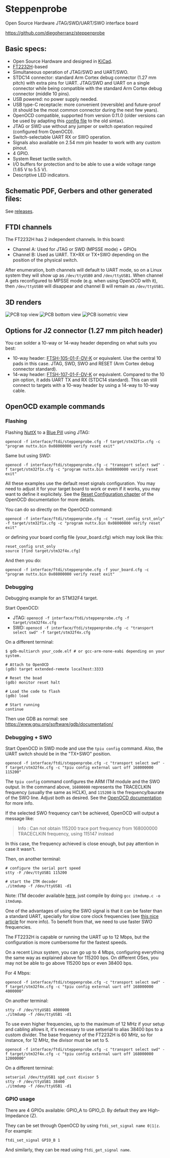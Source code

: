 # Steppenprobe
Open Source Hardware JTAG/SWD/UART/SWO interface board

https://github.com/diegoherranz/steppenprobe

## Basic specs:

- Open Source Hardware and designed in [KiCad](https://kicad.org).
- [FT2232H](https://ftdichip.com/products/ft2232hl)-based
- Simultaneous operation of JTAG/SWD and UART/SWO.
- STDC14 connector: standard Arm Cortex debug connector (1.27 mm pitch) with extra pins for UART. JTAG/SWD and UART on a single connector while being compatible with the standard Arm Cortex debug connector (middle 10 pins).
- USB powered: no power supply needed.
- USB type-C receptacle: more convenient (reversible) and future-proof (it should be the most common connector during the next few years).
- OpenOCD compatible, supported from version 0.11.0 (older versions can be used by adapting this [config file](https://sourceforge.net/p/openocd/code/ci/master/tree/tcl/interface/ftdi/steppenprobe.cfg) to the old sintax).
- JTAG or SWD use without any jumper or switch operation required (configured from OpenOCD).
- Switch-selectable UART RX or SWO operation.
- Signals also available on 2.54 mm pin header to work with any custom pinout.
- 4 GPIO.
- System Reset tactile switch.
- I/O buffers for protection and to be able to use a wide voltage range (1.65 V to 5.5 V).
- Descriptive LED indicators.

## Schematic PDF, Gerbers and other generated files:
See [releases](https://github.com/diegoherranz/steppenprobe/releases).

## FTDI channels

The FT2232H has 2 independent channels. In this board:

- Channel A: Used for JTAG or SWD (MPSSE mode) + GPIOs
- Channel B: Used as UART. TX+RX or TX+SWO depending on the position of the physical switch.

After enumeration, both channels will default to UART mode, so on a Linux system they will show up as `/dev/ttyUSB0` and `/dev/ttyUSB1`. When channel A gets reconfigured to MPSSE mode (e.g. when using OpenOCD with it), then `/dev/ttyUSB0` will disappear and channel B will remain as `/dev/ttyUSB1`.

## 3D renders

![PCB top view](images/PCB_render_top.png) ![PCB bottom view](images/PCB_render_bottom.png) ![PCB isometric view](images/PCB_render_iso.png)

## Options for J2 connector (1.27 mm pitch header)
You can solder a 10-way or 14-way header depending on what suits you best:
 - 10-way header: [FTSH-105-01-F-DV-K](https://www.samtec.com/products/ftsh-105-01-f-dv-k) or equivalent. Use the central 10 pads in this case. JTAG, SWD, SWO and RESET (Arm Cortex debug connector standard).
 - 14-way header: [FTSH-107-01-F-DV-K](https://www.samtec.com/products/ftsh-107-01-f-dv-k) or equivalent. Compared to the 10 pin option, it adds UART TX and RX (STDC14 standard). This can still connect to targets with a 10-way header by using a 14-way to 10-way cable.


## OpenOCD example commands

### Flashing
Flashing [NuttX](https://nuttx.apache.org) to a [Blue Pill](https://stm32-base.org/boards/STM32F103C8T6-Blue-Pill.html) using JTAG:

```
openocd -f interface/ftdi/steppenprobe.cfg -f target/stm32f1x.cfg -c "program nuttx.bin 0x08000000 verify reset exit"
```

Same but using SWD:

```
openocd -f interface/ftdi/steppenprobe.cfg -c "transport select swd" -f target/stm32f1x.cfg -c "program nuttx.bin 0x08000000 verify reset exit"
```
All these examples use the default reset signals configuration. You may need to adjust it for your target board to work or even if it works, you may want to define it explicitely. See the [Reset Configuration chapter](http://openocd.org/doc-release/html/Reset-Configuration.html) of the OpenOCD documentation for more details.

You can do so directly on the OpenOCD command:

```
openocd -f interface/ftdi/steppenprobe.cfg -c "reset_config srst_only" -f target/stm32f1x.cfg -c "program nuttx.bin 0x08000000 verify reset exit"
```

or defining your board config file (your_board.cfg) which may look like this:

```
reset_config srst_only
source [find target/stm32f4x.cfg]
```

And then you do:

```
openocd -f interface/ftdi/steppenprobe.cfg -f your_board.cfg -c "program nuttx.bin 0x08000000 verify reset exit"
```


### Debugging
Debugging example for an STM32F4 target.

Start OpenOCD:
- JTAG: `openocd -f interface/ftdi/steppenprobe.cfg -f target/stm32f4x.cfg`
- SWD: `openocd -f interface/ftdi/steppenprobe.cfg -c "transport select swd" -f target/stm32f4x.cfg
`

On a different terminal:
```
$ gdb-multiarch your_code.elf # or gcc-arm-none-eabi depending on your system.

# Attach to OpenOCD
(gdb) target extended-remote localhost:3333

# Reset the boad
(gdb) monitor reset halt

# Load the code to flash
(gdb) load

# Start running
continue
```
Then use GDB as normal: see https://www.gnu.org/software/gdb/documentation/


### Debugging + SWO

Start OpenOCD in SWD mode and use the `tpiu config` command. Also, the UART switch should be in the "TX+SWO" position.

```
openocd -f interface/ftdi/steppenprobe.cfg -c "transport select swd" -f target/stm32f4x.cfg -c "tpiu config external uart off 168000000 115200"
```

The `tpiu config` command configures the ARM ITM module and the SWO output. In the command above, `16800000` represents the TRACECLKIN frequency (usually the same as HCLK), and `115200` is the frequency/baurate of the SWO line. Adjust both as desired. See the [OpenOCD documentation](http://openocd.org/doc-release/html/Architecture-and-Core-Commands.html#ARMv7_002dM-specific-commands
) for more info.

If the selected SWO frequency can't be achieved, OpenOCD will output a message like:

> Info : Can not obtain 115200 trace port frequency from 168000000 TRACECLKIN frequency, using 115147 instead

In this case, the frequency achieved is close enough, but pay attention in case it wasn't.

Then, on another terminal:
```
# configure the serial port speed
stty -F /dev/ttyUSB1 115200

# start the ITM decoder
./itmdump -f /dev/ttyUSB1 -d1 
```

Note: ITM decoder available [here](https://sourceforge.net/p/openocd/code/ci/master/tree/contrib/itmdump.c), just compile by doing `gcc itmdump.c -o itmdump`.

One of the advantages of using the SWO signal is that it can be faster than a standard UART, specially for slow core clock frequencies (see [this nice article](https://blog.japaric.io/itm/) for more info). To benefit from that, we need to use faster SWO frequencies.

The FT2232H is capable or running the UART up to 12 Mbps, but the configuration is more cumbersome for the fastest speeds.

On a recent Linux system, you can go up to 4 Mbps, configuring everything the same way as explained above for 115200 bps. On different OSes, you may not be able to go above 115200 bps or even 38400 bps.

For 4 Mbps:

```
openocd -f interface/ftdi/steppenprobe.cfg -c "transport select swd" -f target/stm32f4x.cfg -c "tpiu config external uart off 168000000 4000000"
```

On another terminal:
```
stty -F /dev/ttyUSB1 4000000
./itmdump -f /dev/ttyUSB1 -d1
```

To use even higher frequencies, up to the maximum of 12 MHz if your setup and cabling allows it, it's necessary to use setserial to alias 38400 bps to a custom divider. The base frequency of the FT2232H is 60 MHz, so for instance, for 12 MHz, the divisor must be set to 5.

```
openocd -f interface/ftdi/steppenprobe.cfg -c "transport select swd" -f target/stm32f4x.cfg -c "tpiu config external uart off 168000000 12000000"
```

On a different terminal:
```
setserial /dev/ttyUSB1 spd_cust divisor 5
stty -F /dev/ttyUSB1 38400
./itmdump -f /dev/ttyUSB1 -d1
```

### GPIO usage
There are 4 GPIOs available: GPIO_A to GPIO_D. By default they are High-Impedance (Z).

They can be set through OpenOCD by using `ftdi_set_signal name 0|1|z`. For example:
```
ftdi_set_signal GPIO_B 1
```

And similarly, they can be read using `ftdi_get_signal name`.




